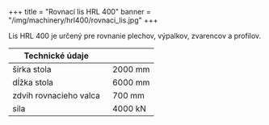 +++
title = "Rovnací lis HRL 400"
banner = "/img/machinery/hrl400/rovnaci_lis.jpg"
+++

Lis HRL 400 je určený pre rovnanie plechov, výpalkov, zvarencov a profilov.

|Technické údaje| |
|----------------|---|
|šírka stola | &nbsp; 2000 mm|
|dĺžka stola | &nbsp; 6000 mm|
|zdvih rovnacieho valca | &nbsp; 700 mm|
|sila 	| &nbsp; 4000 kN|
